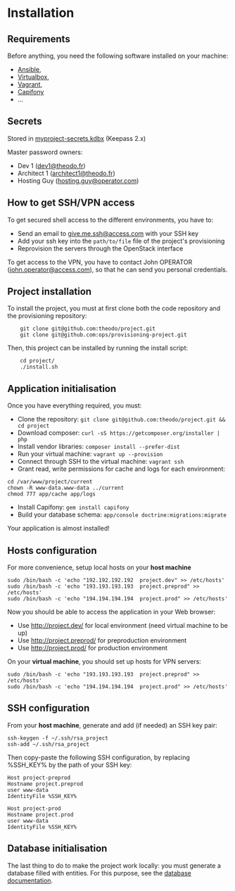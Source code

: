 Installation
============

Requirements
------------

Before anything, you need the following software installed on your machine:

  * [Ansible](http://docs.ansible.com/intro_installation.html),
  * [Virtualbox](https://www.virtualbox.org/wiki/Linux_Downloads),
  * [Vagrant](https://www.vagrantup.com/downloads.html),
  * [Capifony](http://capifony.org/)
  * ...

Secrets
-------

Stored in [myproject-secrets.kdbx](myproject-secrets.kdbx) (Keepass 2.x)

Master password owners:
 * Dev 1 (dev1@theodo.fr)
 * Architect 1 (architect1@theodo.fr)
 * Hosting Guy (hosting.guy@operator.com)

How to get SSH/VPN access
---------------------
To get secured shell access to the different environments, you have to:
  - Send an email to give.me.ssh@access.com with your SSH key
  - Add your ssh key into the `path/to/file` file of the project's provisioning
  - Reprovision the servers through the OpenStack interface

To get access to the VPN, you have to contact John OPERATOR (john.operator@access.com),
so that he can send you personal credentials.


Project installation
--------------------
To install the project, you must at first clone both the code repository and the provisioning repository:
```
    git clone git@github.com:theodo/project.git
    git clone git@github.com:ops/provisioning-project.git
```

Then, this project can be installed by running the install script:
```
    cd project/
    ./install.sh
```


Application initialisation
--------------------------

Once you have everything required, you must:

  * Clone the repository: `git clone git@github.com:theodo/project.git && cd project`
  * Download composer: `curl -sS https://getcomposer.org/installer | php`
  * Install vendor libraries: `composer install --prefer-dist`
  * Run your virtual machine: `vagrant up --provision`
  * Connect through SSH to the virtual machine: `vagrant ssh`
  * Grant read, write permissions for cache and logs for each environment:
```
cd /var/www/project/current
chown -R www-data.www-data ../current
chmod 777 app/cache app/logs
```
  * Install Capifony: `gem install capifony`
  * Build your database schema: `app/console doctrine:migrations:migrate`

Your application is almost installed!


Hosts configuration
-------------------

For more convenience, setup local hosts on your **host machine**

```
sudo /bin/bash -c 'echo "192.192.192.192  project.dev" >> /etc/hosts'
sudo /bin/bash -c 'echo "193.193.193.193  project.preprod" >> /etc/hosts'
sudo /bin/bash -c 'echo "194.194.194.194  project.prod" >> /etc/hosts'
```

Now you should be able to access the application in your Web browser:
  * Use http://project.dev/ for local environment (need virtual machine to be up)
  * Use http://project.preprod/ for preproduction environment
  * Use http://project.prod/ for production environment

On your **virtual machine**, you should set up hosts for VPN servers:
```
sudo /bin/bash -c 'echo "193.193.193.193  project.preprod" >> /etc/hosts'
sudo /bin/bash -c 'echo "194.194.194.194  project.prod" >> /etc/hosts'
```

SSH configuration
-----------------

From your **host machine**, generate and add (if needed) an SSH key pair:
```
ssh-keygen -f ~/.ssh/rsa_project
ssh-add ~/.ssh/rsa_project
```

Then copy-paste the following SSH configuration, by replacing %SSH_KEY% by the path of your SSH key:
```
Host project-preprod
Hostname project.preprod
user www-data
IdentityFile %SSH_KEY%

Host project-prod
Hostname project.prod
user www-data
IdentityFile %SSH_KEY%
```


Database initialisation
-----------------------

The last thing to do to make the project work locally: you must generate a database filled with entities.
For this purpose, see the [database documentation](data.md).
